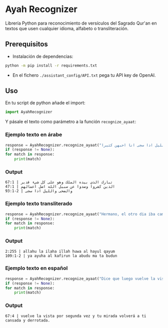 # Ayah Recognizer

Librería Python para reconocimiento de versículos del Sagrado Qur'an en textos que usen cualquier idioma, alfabeto o transliteración.

## Prerequisitos

- Instalación de dependencias:
```bash
python -m pip install -r requirements.txt
```

- En el fichero `./assistant_config/API.txt` pega tu API key de OpenAI.

## Uso

En tu script de python añade el import:
```python
import AyahRecognizer
```

Y pásale el texto como parámetro a la función `recognize_ayaat`:

### Ejemplo texto en árabe

```python
response = AyahRecognizer.recognize_ayaat("انا احبك كثيرا الايه الله قال تبارك الذي بيده الملك وهو على كل شيء قدير ودني الايه الله قال الذين كفروا وصدوا عن سبيل الله اضل اعمالهم وثاني والضحى والليل اذا سجى انا احبهن كثيرا")
if (response != None):
for match in response:
    print(match)
```
    
### Output

    67:1 | تبارك الذي بيده الملك وهو على كل شيء قدير
    47:1 | الذين كفروا وصدوا عن سبيل الله اضل اعمالهم
    93:1-2 | والضحى والليل اذا سجى

### Ejemplo texto transliterado

```python
response = AyahRecognizer.recognize_ayaat("Hermano, el otro dia iba caminando y escuche: allahu la ilaha illah huwa al hayul qayum, sabes que versiculo es?? tambien ya ayuha al kafirun la abudu ma ta budun. Me gustaron mucho.")
if (response != None):
for match in response:
    print(match)
```

### Output

    2:255 | allahu la ilaha illah huwa al hayul qayum  
    109:1-2 | ya ayuha al kafirun la abudu ma ta budun

### Ejemplo texto en español

```python
response = AyahRecognizer.recognize_ayaat("Dice que luego vuelve la vista por segunda vez y tu mirada volverá a ti cansada y derrotada. Este versiculo me gusta mucho")
if (response != None):
for match in response:
    print(match)
```

### Output

    67:4 | vuelve la vista por segunda vez y tu mirada volverá a ti cansada y derrotada.